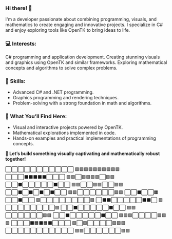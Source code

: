 ### Hi there! 👋
I'm a developer passionate about combining programming, visuals, and mathematics to create engaging and innovative projects. I specialize in C# and enjoy exploring tools like OpenTK to bring ideas to life.

### 💻 Interests:

C# programming and application development.
Creating stunning visuals and graphics using OpenTK and similar frameworks.
Exploring mathematical concepts and algorithms to solve complex problems.

### 🚀 Skills:
- Advanced C# and .NET programming.
- Graphics programming and rendering techniques.
- Problem-solving with a strong foundation in math and algorithms.
### 📂 What You’ll Find Here:

- Visual and interactive projects powered by OpenTK.
- Mathematical explorations implemented in code.
- Hands-on examples and practical implementations of programming concepts.

**🌟 Let’s build something visually captivating and mathematically robust together!**


⬜️⬜️⬜️⬜️⬜️⬜️⬜️⬜️⬜️⬜️⬜️ 🟩🟩🟩🟩🟩🟩🟩🟩🟩🟩                        
⬜️⬜️⬜️⬛️⬛️⬛️⬛️⬛️⬜️⬜️⬜️ 🟩🟩⬜🟩🟩🟩🟩⬜🟩🟩
⬜️⬜️⬛️⬜️⬜️⬜️⬜️⬜️⬛️⬜️⬜️ 🟩🟩⬜⬜🟩🟩⬜⬜🟩🟩
⬜️⬜️⬛️⬜️⬛️⬜️⬛️⬜️⬛️⬜️⬜️ 🟩🟩⬜⬜⬜⬜⬜⬜🟩🟩
⬜️⬜️⬛️⬜️⬜️🟧⬜️⬜️⬛️⬜️⬜️ 🟩⬜⬜⬜⬜⬜⬜⬜⬜🟩
⬜️⬛️⬛️⬜️⬜️⬜️⬜️⬜️⬛️⬛️⬜️ 🟩⬜⬜⬜⬜⬜⬜⬜⬜🟩
⬜️⬜️⬛️⬜️⬜️⬜️⬜️⬜️⬛️⬜️⬜️ 🟩🟩⬜⬜⬜⬜⬜⬜🟩🟩
⬜️⬜️⬛️⬜️⬜️⬜️⬜️⬜️⬛️⬜️⬜️ 🟩🟩🟩⬜⬜⬜⬜🟩🟩🟩
⬜️⬜️⬜️⬛️🟧⬛️🟧⬛️⬜️⬜️⬜️ 🟩⬜🟩⬜⬜⬜⬜🟩🟩🟩
⬜️⬜️⬜️⬜️⬜️⬜️⬜️⬜️⬜️⬜️⬜️ 🟩🟩⬜⬜⬜⬜⬜⬜🟩🟩
